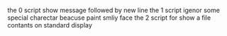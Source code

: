 the 0 script show message followed by new line
the 1 script igenor some special charectar beacuse paint smliy face
the 2 script for show a file contants on standard display
